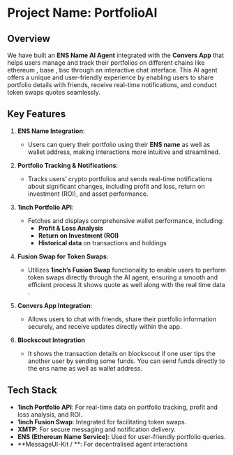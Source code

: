 # **Project Name**: **PortfolioAI**

## Overview
We have built an **ENS Name AI Agent** integrated with the **Convers App** that helps users manage and track their portfolios on different chains like ethereum , base , bsc through an interactive chat interface. This AI agent offers a unique and user-friendly experience by enabling users to share portfolio details with friends, receive real-time notifications, and conduct token swaps quotes seamlessly.

## Key Features
1. **ENS Name Integration**:
   - Users can query their portfolio using their **ENS name** as well as wallet address, making interactions more intuitive and streamlined.

2. **Portfolio Tracking & Notifications**:
   - Tracks users’ crypto portfolios and sends real-time notifications about significant changes, including profit and loss, return on investment (ROI), and asset performance.

3. **1inch Portfolio API**:
   - Fetches and displays comprehensive wallet performance, including:
     - **Profit & Loss Analysis**
     - **Return on Investment (ROI)**
     - **Historical data** on transactions and holdings

4. **Fusion Swap for Token Swaps**:
   - Utilizes **1inch’s Fusion Swap** functionality to enable users to perform token swaps directly through the AI agent, ensuring a smooth and efficient process.It shows quote as well along with the real time data .

5. **Convers App Integration**:
   - Allows users to chat with friends, share their portfolio information securely, and receive updates directly within the app.

6. **Blockscout Integration**
   - It shows the transaction details on blockscout if one user tips the another user by sending some funds. You can send funds directly to the ens name as well as wallet address.

## Tech Stack
- **1inch Portfolio API**: For real-time data on portfolio tracking, profit and loss analysis, and ROI.
- **1inch Fusion Swap**: Integrated for facilitating token swaps.
- **XMTP**: For secure messaging and notification delivery.
- **ENS (Ethereum Name Service)**: Used for user-friendly portfolio queries.
- **MessageUI-Kit / **: For decentralised agent  interactions